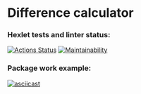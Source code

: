 # Difference calculator

### Hexlet tests and linter status:
[![Actions Status](https://github.com/EvgenyCh97/python-project-50/workflows/hexlet-check/badge.svg)](https://github.com/EvgenyCh97/python-project-50/actions)
[![Maintainability](https://api.codeclimate.com/v1/badges/a73ad3f76296114ce16f/maintainability)](https://codeclimate.com/github/EvgenyCh97/python-project-50/maintainability)

### Package work example:
[![asciicast](https://asciinema.org/a/558412.svg)](https://asciinema.org/a/558412)
